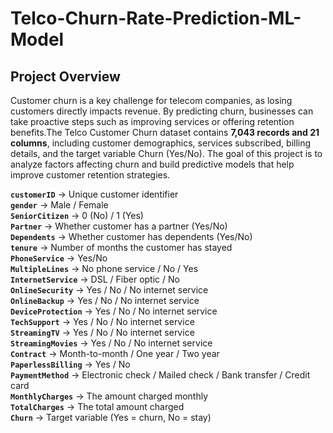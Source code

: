 # Telco-Churn-Rate-Prediction-ML-Model
## Project Overview

Customer churn is a key challenge for telecom companies, as losing customers directly impacts revenue. By predicting churn, businesses can take proactive steps such as improving services or offering retention benefits.The Telco Customer Churn dataset contains **7,043 records and 21 columns**, including customer demographics, services subscribed, billing details, and the target variable Churn (Yes/No).
The goal of this project is to analyze factors affecting churn and build predictive models that help improve customer retention strategies.

**`customerID`** → Unique customer identifier  
**`gender`** → Male / Female  
**`SeniorCitizen`** → 0 (No) / 1 (Yes)  
**`Partner`** → Whether customer has a partner (Yes/No)  
**`Dependents`** → Whether customer has dependents (Yes/No)  
**`tenure`** → Number of months the customer has stayed  
**`PhoneService`** → Yes/No  
**`MultipleLines`** → No phone service / No / Yes  
**`InternetService`** → DSL / Fiber optic / No  
**`OnlineSecurity`** → Yes / No / No internet service  
**`OnlineBackup`** → Yes / No / No internet service  
**`DeviceProtection`** → Yes / No / No internet service  
**`TechSupport`** → Yes / No / No internet service  
**`StreamingTV`** → Yes / No / No internet service  
**`StreamingMovies`** → Yes / No / No internet service  
**`Contract`** → Month-to-month / One year / Two year  
**`PaperlessBilling`** → Yes / No  
**`PaymentMethod`** → Electronic check / Mailed check / Bank transfer / Credit card  
**`MonthlyCharges`** → The amount charged monthly  
**`TotalCharges`** → The total amount charged  
**`Churn`** → Target variable (Yes = churn, No = stay)  

